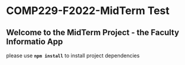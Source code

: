 # COMP229-F2022-MidTerm Test

## Welcome to the MidTerm Project - the Faculty Informatio App

please use **`npm install`** to install project dependencies
